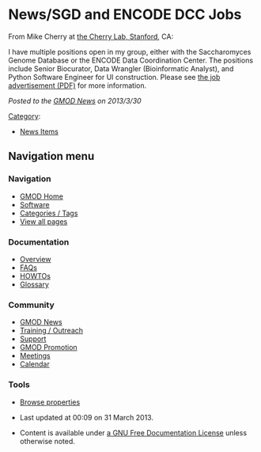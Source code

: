 



<span id="top"></span>




# <span dir="auto">News/SGD and ENCODE DCC Jobs</span>









From Mike Cherry at
<a href="http://cherrylab.stanford.edu" class="external text"
rel="nofollow">the Cherry Lab, Stanford</a>, CA:

I have multiple positions open in my group, either with the
Saccharomyces Genome Database or the ENCODE Data Coordination Center.
The positions include Senior Biocurator, Data Wrangler (Bioinformatic
Analyst), and Python Software Engineer for UI construction. Please see
<a href="http://goo.gl/m90gf" class="external text" rel="nofollow">the
job advertisement (PDF)</a> for more information.

  



*Posted to the [GMOD News](../GMOD_News "GMOD News") on 2013/3/30*






[Category](../Special%3ACategories "Special%3ACategories"):

- [News Items](../Category%3ANews_Items "Category%3ANews Items")






## Navigation menu







<a href="../Main_Page"
style="background-image: url(../../images/GMOD-cogs.png);"
title="Visit the main page"></a>


### Navigation



- <span id="n-GMOD-Home">[GMOD Home](../Main_Page)</span>
- <span id="n-Software">[Software](../GMOD_Components)</span>
- <span id="n-Categories-.2F-Tags">[Categories /
  Tags](../Categories)</span>
- <span id="n-View-all-pages">[View all
  pages](../Special:AllPages)</span>




### Documentation



- <span id="n-Overview">[Overview](../Overview)</span>
- <span id="n-FAQs">[FAQs](../Category%3AFAQ)</span>
- <span id="n-HOWTOs">[HOWTOs](../Category%3AHOWTO)</span>
- <span id="n-Glossary">[Glossary](../Glossary)</span>




### Community



- <span id="n-GMOD-News">[GMOD News](../GMOD_News)</span>
- <span id="n-Training-.2F-Outreach">[Training /
  Outreach](../Training_and_Outreach)</span>
- <span id="n-Support">[Support](../Support)</span>
- <span id="n-GMOD-Promotion">[GMOD Promotion](../GMOD_Promotion)</span>
- <span id="n-Meetings">[Meetings](../Meetings)</span>
- <span id="n-Calendar">[Calendar](../Calendar)</span>




### Tools

- <span id="t-smwbrowselink"><a href="../Special%253ABrowse/News-2FSGD_and_ENCODE_DCC_Jobs"
  rel="smw-browse">Browse properties</a></span>



- <span id="footer-info-lastmod">Last updated at 00:09 on 31 March
  2013.</span>
<!-- - <span id="footer-info-viewcount">9,344 page views.</span> -->
- <span id="footer-info-copyright">Content is available under
  <a href="http://www.gnu.org/licenses/fdl-1.3.html" class="external"
  rel="nofollow">a GNU Free Documentation License</a> unless otherwise
  noted.</span>

<!-- -->



<!-- -->




